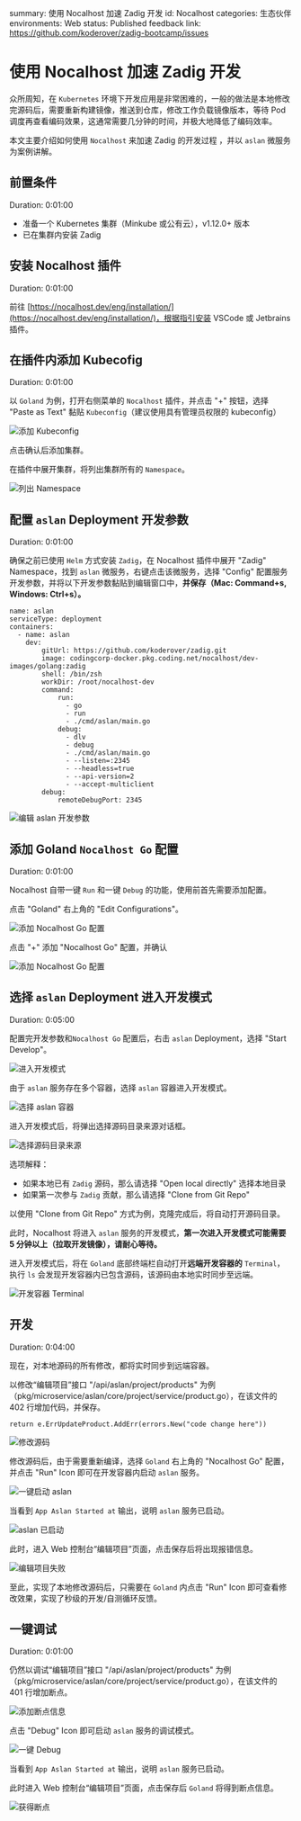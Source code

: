 summary: 使用 Nocalhost 加速 Zadig 开发
id: Nocalhost
categories: 生态伙伴
environments: Web
status: Published
feedback link: https://github.com/koderover/zadig-bootcamp/issues

# 使用 Nocalhost 加速 Zadig 开发

众所周知，在 `Kubernetes` 环境下开发应用是非常困难的，一般的做法是本地修改完源码后，需要重新构建镜像，推送到仓库，修改工作负载镜像版本，等待 Pod 调度再查看编码效果，这通常需要几分钟的时间，并极大地降低了编码效率。

本文主要介绍如何使用 `Nocalhost` 来加速 Zadig 的开发过程 ，并以 `aslan` 微服务为案例讲解。

## 前置条件

Duration: 0:01:00

* 准备一个 Kubernetes 集群（Minkube 或公有云），v1.12.0+ 版本
* 已在集群内安装 Zadig

## 安装 Nocalhost 插件

Duration: 0:01:00

前往 [https://nocalhost.dev/eng/installation/](https://nocalhost.dev/eng/installation/)，根据指引安装 VSCode 或 Jetbrains 插件。

## 在插件内添加 Kubecofig

Duration: 0:01:00

以 `Goland` 为例，打开右侧菜单的 `Nocalhost` 插件，并点击 "+" 按钮，选择 "Paste as Text" 黏贴 `Kubeconfig`（建议使用具有管理员权限的 kubeconfig）

![添加 Kubeconfig](./img/add_kubeconfig.png)

点击确认后添加集群。

在插件中展开集群，将列出集群所有的 `Namespace`。

![列出 Namespace](./img/list_namespace.png)

## 配置 `aslan` Deployment 开发参数

Duration: 0:01:00

确保之前已使用 `Helm` 方式安装 `Zadig`，在 Nocalhost 插件中展开 "Zadig" Namespace，找到 `aslan` 微服务，右键点击该微服务，选择 "Config" 配置服务开发参数，并将以下开发参数黏贴到编辑窗口中，**并保存（Mac: Command+s, Windows: Ctrl+s）。**

```
name: aslan
serviceType: deployment
containers:
  - name: aslan
    dev:
        gitUrl: https://github.com/koderover/zadig.git
        image: codingcorp-docker.pkg.coding.net/nocalhost/dev-images/golang:zadig
        shell: /bin/zsh
        workDir: /root/nocalhost-dev
        command:
            run:
              - go
              - run
              - ./cmd/aslan/main.go
            debug:
              - dlv
              - debug
              - ./cmd/aslan/main.go
              - --listen=:2345
              - --headless=true
              - --api-version=2
              - --accept-multiclient
        debug:
            remoteDebugPort: 2345

```

![编辑 aslan 开发参数](./img/edit_nocalhost_config.png)


## 添加 Goland `Nocalhost Go` 配置

Duration: 0:01:00

Nocalhost 自带一键 `Run` 和一键 `Debug` 的功能，使用前首先需要添加配置。

点击 "Goland" 右上角的 "Edit Configurations"。

![添加 Nocalhost Go 配置](./img/add_configurations.png)

点击 "+" 添加 "Nocalhost Go" 配置，并确认

![添加 Nocalhost Go 配置](./img/nocalhost_go.png)


## 选择 `aslan` Deployment 进入开发模式

Duration: 0:05:00

配置完开发参数和`Nocalhost Go` 配置后，右击 `aslan` Deployment，选择 "Start Develop"。

![进入开发模式](./img/start_develop.png)

由于 `aslan` 服务存在多个容器，选择 `aslan` 容器进入开发模式。

![选择 aslan 容器](./img/aslan.png)

进入开发模式后，将弹出选择源码目录来源对话框。

![选择源码目录来源](./img/choose_source_directory.png)

选项解释：

* 如果本地已有 `Zadig` 源码，那么请选择 "Open local directly" 选择本地目录
* 如果第一次参与 `Zadig` 贡献，那么请选择 "Clone from Git Repo"

以使用 "Clone from Git Repo" 方式为例，克隆完成后，将自动打开源码目录。

此时，Nocalhost 将进入 `aslan` 服务的开发模式，**第一次进入开发模式可能需要 5 分钟以上（拉取开发镜像），请耐心等待。**

进入开发模式后，将在 `Goland` 底部终端栏自动打开**远端开发容器的** `Terminal`，执行 `ls` 会发现开发容器内已包含源码，该源码由本地实时同步至远端。

![开发容器 Terminal](./img/dev_container_terminal.png)

## 开发

Duration: 0:04:00

现在，对本地源码的所有修改，都将实时同步到远端容器。

以修改“编辑项目”接口 "/api/aslan/project/products" 为例（pkg/microservice/aslan/core/project/service/product.go），在该文件的 402 行增加代码，并保存。

```
return e.ErrUpdateProduct.AddErr(errors.New("code change here"))
```

![修改源码](./img/edit_code.png)

修改源码后，由于需要重新编译，选择 `Goland` 右上角的 "Nocalhost Go" 配置，并点击 "Run" Icon 即可在开发容器内启动 `aslan` 服务。

![一键启动 aslan](./img/rerun_aslan.png)

当看到 `App Aslan Started at` 输出，说明 `aslan` 服务已启动。

![aslan 已启动](./img/aslan_started.png)

此时，进入 Web 控制台“编辑项目”页面，点击保存后将出现报错信息。

![编辑项目失败](./img/update_project_fail.png)

至此，实现了本地修改源码后，只需要在 `Goland` 内点击 "Run" Icon 即可查看修改效果，实现了秒级的开发/自测循环反馈。

## 一键调试

Duration: 0:01:00

仍然以调试“编辑项目”接口 "/api/aslan/project/products" 为例（pkg/microservice/aslan/core/project/service/product.go），在该文件的 401 行增加断点。

![添加断点信息](./img/code_break_point.png)

点击 "Debug" Icon 即可启动 `aslan` 服务的调试模式。

![一键 Debug](./img/debug.png)

当看到 `App Aslan Started at` 输出，说明 `aslan` 服务已启动。

此时进入 Web 控制台“编辑项目”页面，点击保存后 `Goland` 将得到断点信息。

![获得断点](./img/break_point_info.png)
